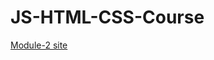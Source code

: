 # JS-HTML-CSS-Course

[Module-2 site](https://mikhmol.github.io/JS-HTML-CSS-Course/module-2/index.html)
